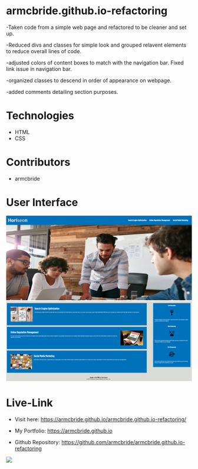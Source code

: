 # armcbride.github.io-refactoring

-Taken code from a simple web page and refactored to be cleaner and set up.

-Reduced divs and classes for simple look and grouped relavent elements to reduce overall lines of code.

-adjusted colors of content boxes to match with the navigation bar. Fixed link issue in navigation bar.

-organized classes to descend in order of appearance on webpage.

-added comments detailing section purposes.


# Technologies
- HTML
- CSS

# Contributors
- armcbride

# User Interface 

<img src="./images/refactoring-screenshot1.PNG" style="max-width:100%;">

<img src="./images/refactoring-screenshot2.PNG" style="max-width:100%;">

# Live-Link
- Visit here: <a href="https://armcbride.github.io/armcbride.github.io-refactoring/">https://armcbride.github.io/armcbride.github.io-refactoring/</a>

- My Portfolio: <a href="https://armcbride.github.io" target= "_blank">https://armcbride.github.io</a>

- Github Repository: <a href="https://github.com/armcbride/armcbride.github.io-refactoring" target= "_blank">https://github.com/armcbride/armcbride.github.io-refactoring</a>

<img src="https://camo.githubusercontent.com/98ceb55b96bf1d9b5bf9a6d04c09eaf2b2fa4839/68747470733a2f2f696d672e736869656c64732e696f2f62616467652f4c6963656e73652d4d49542d677265656e" data-canonical-src="https://img.shields.io/badge/License-MIT-green" style="max-width:100%;">
